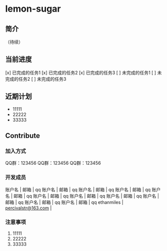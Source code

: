 # lemon-sugar
## 简介
（待续）
## 当前进度
[x] 已完成的任务1
[x] 已完成的任务2
[x] 已完成的任务3
[ ] 未完成的任务1
[ ] 未完成的任务2
[ ] 未完成的任务3
## 近期计划
- 11111
- 22222
- 33333
## Contribute
### 加入方式
QQ群：123456
QQ群：123456
QQ群：123456
### 开发成员
账户名 | 邮箱 | qq
账户名 | 邮箱 | qq
账户名 | 邮箱 | qq
账户名 | 邮箱 | qq
账户名 | 邮箱 | qq
账户名 | 邮箱 | qq
账户名 | 邮箱 | qq
账户名 | 邮箱 | qq
账户名 | 邮箱 | qq
账户名 | 邮箱 | qq
账户名 | 邮箱 | qq
ethanmiles | percivalstr@163.com |
### 注意事项
1. 11111
2. 22222
3. 33333
